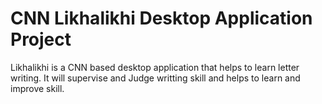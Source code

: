 # CNN Likhalikhi Desktop Application Project
Likhalikhi is a CNN based desktop application that helps to learn letter writing. It will supervise and Judge writting skill and helps to learn and improve skill.
